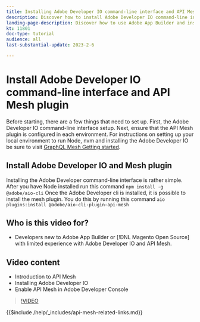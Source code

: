 ```yaml
---
title: Installing Adobe Developer IO command-line interface and API Mesh plugin
description: Discover how to install Adobe Developer IO command-line interface and the API Mesh plugin
landing-page-description: Discover how to use Adobe App Builder and install the Adobe Developer IO with API Mesh plugin.
kt: 11801
doc-type: tutorial
audience: all
last-substantial-update: 2023-2-6

---
```


# Install Adobe Developer IO command-line interface and API Mesh plugin

Before starting, there are a few things that need to set up. First, the Adobe Developer IO command-line interface setup. Next, ensure that the API Mesh plugin is configured in each environment.
For instructions on setting up your local environment to run Node, nvm and installing the Adobe Developer IO be sure to visit [GraphQL Mesh Getting started](https://developer.adobe.com/graphql-mesh-gateway/gateway/getting-started/).


## Install Adobe Developer IO and Mesh plugin

Installing the Adobe Developer command-line interface is rather simple. After you have Node installed run this command `npm install -g @adobe/aio-cli`
Once the Adobe Developer cli is installed, it is possible to install the mesh plugin. You do this by running this command `aio plugins:install @adobe/aio-cli-plugin-api-mesh`


## Who is this video for?

* Developers new to Adobe App Builder or [!DNL Magento Open Source] with limited experience with Adobe Developer IO and API Mesh.

## Video content

* Introduction to API Mesh
* Installing Adobe Developer IO
* Enable API Mesh in Adobe Developer Console

>[!VIDEO](https://video.tv.adobe.com/v/3414122/)

{{$include /help/_includes/api-mesh-related-links.md}}
